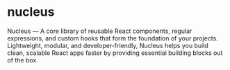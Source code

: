 # nucleus
Nucleus — A core library of reusable React components, regular expressions, and custom hooks that form the foundation of your projects. Lightweight, modular, and developer-friendly, Nucleus helps you build clean, scalable React apps faster by providing essential building blocks out of the box.
